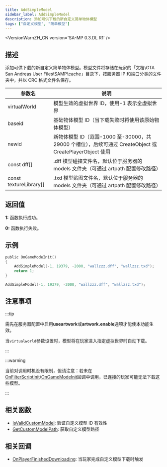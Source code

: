 ```yaml
---
title: AddSimpleModel
sidebar_label: AddSimpleModel
description: 添加可供下载的新自定义简单物体模型
tags: ["自定义模型", "简单模型"]
---
```


<VersionWarnZH_CN version='SA-MP 0.3.DL R1' />

## 描述

添加可供下载的新自定义简单物体模型。模型文件将存储在玩家的「文档\GTA San Andreas User Files\SAMP\cache」目录下，按服务器 IP 和端口分类的文件夹中，并以 CRC 格式文件名保存。

| 参数名                 | 说明                                                                                                     |
| ---------------------- | -------------------------------------------------------------------------------------------------------- |
| virtualWorld           | 模型生效的虚拟世界 ID，使用-1 表示全虚拟世界                                                             |
| baseid                 | 基础物体模型 ID（当下载失败时将使用该原始物体模型）                                                      |
| newid                  | 新物体模型 ID（范围-1000 至-30000，共 29000 个槽位），后续可通过 CreateObject 或 CreatePlayerObject 使用 |
| const dff[]            | .dff 模型碰撞文件名，默认位于服务器的 models 文件夹（可通过 artpath 配置修改路径）                       |
| const textureLibrary[] | .txd 模型贴图文件名，默认位于服务器的 models 文件夹（可通过 artpath 配置修改路径）                       |

## 返回值

**1:** 函数执行成功。

**0:** 函数执行失败。

## 示例

```c
public OnGameModeInit()
{
    AddSimpleModel(-1, 19379, -2000, "wallzzz.dff", "wallzzz.txd");
    return 1;
}
```

```c
AddSimpleModel(-1, 19379, -2000, "wallzzz.dff", "wallzzz.txd");
```

## 注意事项

:::tip

需先在服务器配置中启用**useartwork**或**artwork.enable**选项才能使本功能生效。

当`virtualworld`参数设置时，模型将在玩家进入指定虚拟世界时自动下载。

:::

:::warning

当前对调用时机没有限制，但请注意：若未在[OnFilterScriptInit](../callbacks/OnFilterScriptInit)/[OnGameModeInit](../callbacks/OnGameModeInit)回调中调用，已连接的玩家可能无法下载这些模型。

:::

## 相关函数

- [IsValidCustomModel](IsValidCustomModel): 验证自定义模型 ID 有效性
- [GetCustomModelPath](GetCustomModelPath): 获取自定义模型路径

## 相关回调

- [OnPlayerFinishedDownloading](../callbacks/OnPlayerFinishedDownloading): 当玩家完成自定义模型下载时触发
